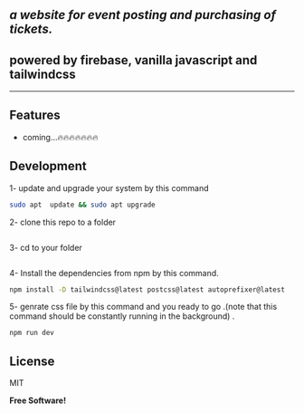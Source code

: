 # 
## _a website for event posting and purchasing of tickets._






## powered by firebase, vanilla javascript and tailwindcss
- --

## Features

- coming...🔥🔥🔥🔥🔥🔥🔥






## Development


1- update and upgrade your system by this command 

```sh
sudo apt  update && sudo apt upgrade
```
2- clone this repo to a folder 
```sh

```
3- cd to your folder
```sh
```
4- Install the dependencies from npm by this command.

```sh
npm install -D tailwindcss@latest postcss@latest autoprefixer@latest
```
5- genrate css file by this command and you ready to go .(note that this command should be constantly running in the background) .

```sh
npm run dev
```



## License

MIT

**Free Software!**
